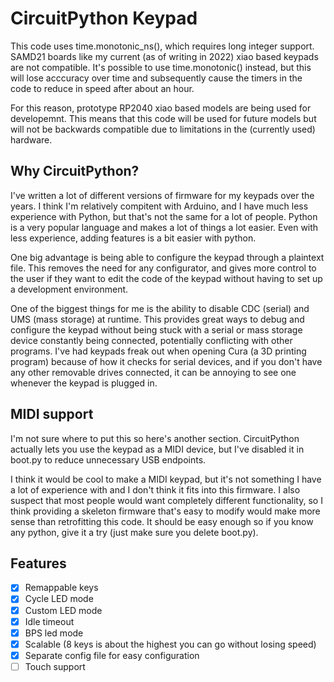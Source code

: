 # CircuitPython Keypad
This code uses time.monotonic_ns(), which requires long integer support. SAMD21 boards like my current (as of writing in 2022) xiao based keypads are not compatible. It's possible to use time.monotonic() instead, but this will lose acccuracy over time and subsequently cause the timers in the code to reduce in speed after about an hour. 

For this reason, prototype RP2040 xiao based models are being used for developemnt. This means that this code will be used for future models but will not be backwards compatible due to limitations in the (currently used) hardware.

## Why CircuitPython?
I've written a lot of different versions of firmware for my keypads over the years. I think I'm relatively compitent with Arduino, and I have much less experience with Python, but that's not the same for a lot of people. Python is a very popular language and makes a lot of things a lot easier. Even with less experience, adding features is a bit easier with python.

One big advantage is being able to configure the keypad through a plaintext file. This removes the need for any configurator, and gives more control to the user if they want to edit the code of the keypad without having to set up a development environment.

One of the biggest things for me is the ability to disable CDC (serial) and UMS (mass storage) at runtime. This provides great ways to debug and configure the keypad without being stuck with a serial or mass storage device constantly being connected, potentially conflicting with other programs. I've had keypads freak out when opening Cura (a 3D printing program) because of how it checks for serial devices, and if you don't have any other removable drives connected, it can be annoying to see one whenever the keypad is plugged in.

## MIDI support
I'm not sure where to put this so here's another section. CircuitPython actually lets you use the keypad as a MIDI device, but I've disabled it in boot.py to reduce unnecessary USB endpoints. 

I think it would be cool to make a MIDI keypad, but it's not something I have a lot of experience with and I don't think it fits into this firmware. I also suspect that most people would want completely different functionality, so I think providing a skeleton firmware that's easy to modify would make more sense than retrofitting this code. It should be easy enough so if you know any python, give it a try (just make sure you delete boot.py).

## Features

 - [x] Remappable keys
 - [x] Cycle LED mode
 - [x] Custom LED mode
 - [x] Idle timeout
 - [x] BPS led mode
 - [x] Scalable (8 keys is about the highest you can go without losing speed)
 - [x] Separate config file for easy configuration
 - [ ] Touch support
